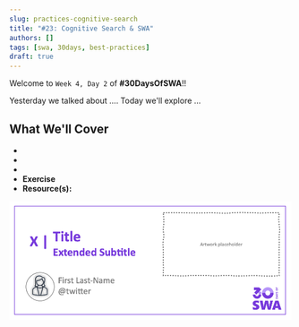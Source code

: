 ```yaml
---
slug: practices-cognitive-search
title: "#23: Cognitive Search & SWA"
authors: []
tags: [swa, 30days, best-practices]
draft: true 
---
```



Welcome to `Week 4, Day 2` of **#30DaysOfSWA**!! 

Yesterday we talked about .... Today we'll explore ...


## What We'll Cover
 * 
 * 
 * 
 * **Exercise** 
 * **Resource(s):** 

![](../static/img/series/banner.png)
